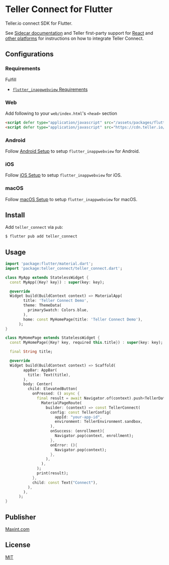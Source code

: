 # Teller Connect for Flutter

Teller.io connect SDK for Flutter.

See [Sidecar documentation](https://blog.teller.io/blog/2023/10/19/sidecar/) and Teller first-party support for [React](https://github.com/tellerhq/teller-connect-react) and [other platforms](https://teller.io/docs/guides/connect#integrating-for-other-platforms) for instructions on how to integrate Teller Connect.


## Configurations

### Requirements
Fulfill 
- [`flutter_inappwebview` Requirements](https://pub.dev/packages/flutter_inappwebview#requirements)

### Web

Add following to your `web/index.html`'s `<head>` section

```html
<script defer type="application/javascript" src="/assets/packages/flutter_inappwebview_web/assets/web/web_support.js"></script>
<script defer type="application/javascript" src="https://cdn.teller.io/connect/connect.js"></script>
```

### Android

Follow [Android Setup](https://inappwebview.dev/docs/intro/#setup-android) to setup `flutter_inappwebview` for Android.

### iOS

Follow [iOS Setup](https://inappwebview.dev/docs/intro/#setup-ios) to setup `flutter_inappwebview` for iOS.

### macOS

Follow [macOS Setup](https://inappwebview.dev/docs/intro/#setup-macos) to setup `flutter_inappwebview` for macOS.


## Install

Add `teller_connect` via `pub`:

```bash
$ flutter pub add teller_connect
```


## Usage

```dart
import 'package:flutter/material.dart';
import 'package:teller_connect/teller_connect.dart';

class MyApp extends StatelessWidget {
  const MyApp({Key? key}) : super(key: key);

  @override
  Widget build(BuildContext context) => MaterialApp(
        title: 'Teller Connect Demo',
        theme: ThemeData(
          primarySwatch: Colors.blue,
        ),
        home: const MyHomePage(title: 'Teller Connect Demo'),
      );
}

class MyHomePage extends StatelessWidget {
  const MyHomePage({Key? key, required this.title}) : super(key: key);

  final String title;

  @override
  Widget build(BuildContext context) => Scaffold(
        appBar: AppBar(
          title: Text(title),
        ),
        body: Center(
          child: ElevatedButton(
            onPressed: () async {
              final result = await Navigator.of(context).push<TellerData>(
                MaterialPageRoute(
                  builder: (context) => const TellerConnect(
                    config: const TellerConfig(
                      appId: "your-app-id",
                      environment: TellerEnvironment.sandbox,
                    ),
                    onSuccess: (enrollment){
                      Navigator.pop(context, enrollment);
                    },
                    onError: (){
                      Navigator.pop(context);
                    },
                  ),
                ),
              );
              print(result);
            },
            child: const Text("Connect"),
          ),
        ),
      );
}
```

## Publisher

[Maxint.com](https://maxint.com)

## License

[MIT](/LICENSE)